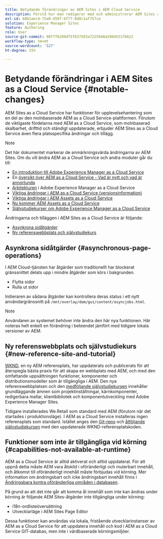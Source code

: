 ```yaml
---
title: Betydande förändringar av AEM Sites i AEM Cloud Service
description: Förstå hur man redigerar med och administrerar AEM Sites as a Cloud Service och om betydande ändringar av AEM Sites i AEM Cloud Service.
exl-id: 60b1aec4-75a0-459f-bf77-8d8c1af757ce
solution: Experience Manager Sites
feature: Authoring
role: User
source-git-commit: 90f7f6209df5f837583a7225940a5984551f6622
workflow-type: tm+mt
source-wordcount: '527'
ht-degree: 15%

---
```



# Betydande förändringar i AEM Sites as a Cloud Service {#notable-changes}

AEM Sites as a Cloud Service har funktioner för upplevelsehantering som en del av den molnbaserade AEM as a Cloud Service-plattformen. Förutom de viktigaste fördelarna med AEM as a Cloud Service, som molnbaserad skalbarhet, drifttid och ständigt uppdaterade, erbjuder AEM Sites as a Cloud Service även flera platsspecifika ändringar och tillägg.

>[!NOTE]
>Det här dokumentet markerar de anmärkningsvärda ändringarna av AEM Sites. Om du vill ändra AEM as a Cloud Service och andra moduler går du till:
>
>* [En introduktion till Adobe Experience Manager as a Cloud Service](/help/overview/introduction.md)
>* En [översikt över AEM as a Cloud Service - Vad är nytt och vad är annorlunda](/help/overview/what-is-new-and-different.md)
>* [Arkitekturen](/help/overview/architecture.md) i Adobe Experience Manager as a Cloud Service
>* [Viktiga ändringar i AEM as a Cloud Service (versionsinformation)](/help/release-notes/aem-cloud-changes.md)
>* [Viktiga ändringar i AEM Assets as a Cloud Service](/help/assets/assets-cloud-changes.md)
>* [Nu kommer AEM Assets as a Cloud Service](/help/assets/overview.md)
>* [Självstudiekurser om Adobe Experience Manager as a Cloud Service](https://experienceleague.adobe.com/docs/experience-manager-learn/cloud-service/overview.html)

Ändringarna och tilläggen i AEM Sites as a Cloud Service är följande:

* [Asynkrona sidåtgärder](#asynchronous-page-operations)
* [Ny referenswebbplats och självstudiekurs](#new-reference-site-and-tutorial)

## Asynkrona sidåtgärder {#asynchronous-page-operations}

I AEM Cloud-tjänsten har åtgärder som traditionellt har blockerat gränssnittet delats upp i mindre åtgärder som körs i bakgrunden.

* Flytta sidor
* Rulla ut sidor

Initieraren av sådana åtgärder kan kontrollera deras status i ett nytt användargränssnitt på `/mnt/overlay/dam/gui/content/asyncjobs.html`.

>[!NOTE]
>
>Användaren av systemet behöver inte ändra den här nya funktionen. Här noteras helt enkelt en förändring i beteendet jämfört med tidigare lokala versioner av AEM.

## Ny referenswebbplats och självstudiekurs {#new-reference-site-and-tutorial}

[WKND](https://wknd.site/), en ny AEM referensplats, har uppdaterats och publicerats för att återspegla bästa praxis för att skapa en webbplats med AEM, och med den omfattande uppsättningen funktioner, komponenter och distributionsmodeller som är tillgängliga i AEM. Den nya referenswebbplatsen och den [medföljande självstudiekursen](https://experienceleague.adobe.com/docs/experience-manager-learn/getting-started-wknd-tutorial-develop/overview.html) innehåller grundläggande ämnen som projektinställningar, kärnkomponenter, redigerbara mallar, klientbibliotek och komponentutveckling med Adobe Experience Manager Sites.

Tidigare installerades We.Retail som standard med AEM (förutom när det startades i produktionsläge). I AEM as a Cloud Service installeras ingen referensplats som standard. Istället anges den [Git-repo](https://github.com/adobe/aem-guides-wknd/) och [åtföljande självstudiekursen](https://experienceleague.adobe.com/docs/experience-manager-learn/getting-started-wknd-tutorial-develop/overview.html) med den uppdaterade WKND-referensplatskoden.

## Funktioner som inte är tillgängliga vid körning {#capabilities-not-available-at-runtime}

AEM as a Cloud Service är alltid aktiverat och alltid uppdaterat. För att uppnå detta måste AEM vara åtskild i oföränderligt och muterbart innehåll, och åtkomst till oföränderligt innehåll måste förbjudas vid körning. Mer information om ändringsbart och icke ändringsbart innehåll finns i [Ändringsbara kontra oföränderliga områden i databasen](/help/implementing/developing/introduction/aem-project-content-package-structure.md#mutable-vs-immutable).

På grund av att det inte går att komma åt innehåll som inte kan ändras under körning är följande AEM Sites-åtgärder inte tillgängliga under körning:

* i18n-ordlisteöversättning
* Utvecklarläge i AEM Sites Page Editor

Dessa funktioner kan användas via lokala, fristående utvecklarinstanser av AEM as a Cloud Service för att uppdatera innehåll och kod i AEM as a Cloud Service GIT-databas, men inte i värdbaserade körningsmiljöer.
